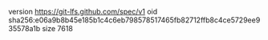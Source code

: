 version https://git-lfs.github.com/spec/v1
oid sha256:e06a9b8b45e185b1c4c6eb798578517465fb82712ffb8c4ce5729ee935578a1b
size 7618
